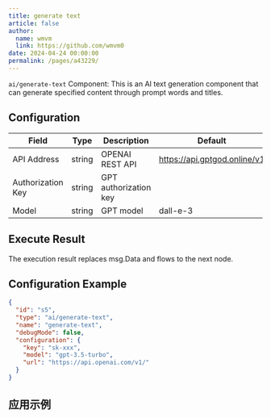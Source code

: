 ```yaml
---
title: generate text
article: false
author: 
  name: wmvm
  link: https://github.com/wmvm0
date: 2024-04-24 00:00:00
permalink: /pages/a43229/
---
```


`ai/generate-text` Component: This is an AI text generation component that can generate specified content through prompt words and titles.


## Configuration

| Field       | Type     | Description           | Default                   |
|----------|--------|-----------------------|---------------------------|
| API Address      | string | OPENAI REST API       | https://api.gptgod.online/v1 |
| Authorization Key   | string | GPT authorization key |                           |
| Model | string    | GPT model                | dall-e-3                  |


## Execute Result

The execution result replaces msg.Data and flows to the next node.
  
## Configuration Example

```json
{
  "id": "s5",
  "type": "ai/generate-text",
  "name": "generate-text",
  "debugMode": false,
  "configuration": {
    "key": "sk-xxx",
    "model": "gpt-3.5-turbo",
    "url": "https://api.openai.com/v1/"
  }
}
```


## 应用示例